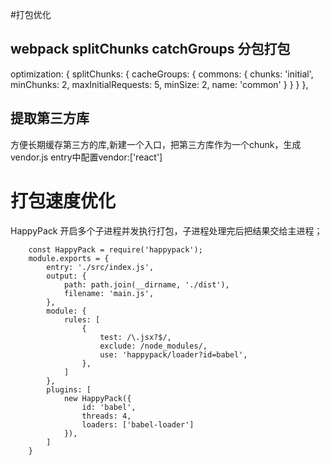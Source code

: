 #打包优化
## webpack splitChunks catchGroups 分包打包

optimization: {
        splitChunks: {
            cacheGroups: {
                commons: {
                    chunks: 'initial',
                    minChunks: 2,
                    maxInitialRequests: 5,
                    minSize: 2,
                    name: 'common'
                }
            }
        }
    },
    
## 提取第三方库
方便长期缓存第三方的库,新建一个入口，把第三方库作为一个chunk，生成vendor.js
entry中配置vendor:['react']

# 打包速度优化
HappyPack 开启多个子进程并发执行打包，子进程处理完后把结果交给主进程；
```
    const HappyPack = require('happypack');
    module.exports = {
    	entry: './src/index.js',
    	output: {
    		path: path.join(__dirname, './dist'),
    		filename: 'main.js',
        },
        module: {
            rules: [
                {
                    test: /\.jsx?$/,
                    exclude: /node_modules/,
                    use: 'happypack/loader?id=babel',
                },
            ]
        },
        plugins: [
            new HappyPack({
                id: 'babel',
                threads: 4,
                loaders: ['babel-loader']
            }),
        ]
    }

```
